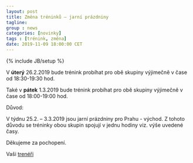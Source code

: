 ```yaml
---
layout: post
title: Změna tréninků – jarní prázdniny
tagline: 
group : news
categories: [novinky]
tags : [trénink, změna]
date: 2019-11-09 18:00:00 CET
---
```

{% include JB/setup %}

V **úterý** 26.2.2019 bude trénink probíhat pro obě skupiny výjimečně v čase od 18:30-19:30 hod.

Také v **pátek** 1.3.2019 bude trénink probíhat pro obě skupiny výjimečně v čase od 18:00-19:00 hod.

Důvod:

V týdnu 25.2. – 3.3.2019 jsou jarní prázdniny pro Prahu - východ.
Z tohoto důvodu se tréninky obou skupin spojují v jednu hodiny viz. výše uvedené časy.

Děkujeme za pochopení.

Vaši [trenéři](/treneri)
